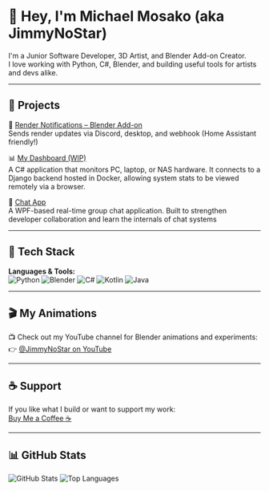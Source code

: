 # 👋 Hey, I'm Michael Mosako (aka JimmyNoStar)

I'm a Junior Software Developer, 3D Artist, and Blender Add-on Creator.  
I love working with Python, C#, Blender, and building useful tools for artists and devs alike.

---

## 🔧 Projects

🚀 [Render Notifications – Blender Add-on](https://github.com/yourusername/render-notifications)  
Sends render updates via Discord, desktop, and webhook (Home Assistant friendly!)

📊 [My Dashboard (WIP)](https://github.com/JimmyNos/My-Dashboard)  
A C# application that monitors PC, laptop, or NAS hardware. It connects to a Django backend hosted in Docker, allowing system stats to be viewed remotely via a browser.

💬 [Chat App](https://github.com/ThePrince05/Chat-App)  
A WPF-based real-time group chat application. Built to strengthen developer collaboration and learn the internals of chat systems

---

## 🧰 Tech Stack

**Languages & Tools:**  
![Python](https://img.shields.io/badge/-Python-3776AB?style=flat&logo=python&logoColor=white)
![Blender](https://img.shields.io/badge/-Blender-F5792A?style=flat&logo=blender&logoColor=white)
![C#](https://img.shields.io/badge/-C%23-239120?style=flat&logo=csharp&logoColor=white)
![Kotlin](https://img.shields.io/badge/-Kotlin-0095D5?style=flat&logo=kotlin&logoColor=white)
![Java](https://img.shields.io/badge/-Java-007396?style=flat&logo=java&logoColor=white)

---

## 🎬 My Animations

📺 Check out my YouTube channel for Blender animations and experiments:  
👉 [@JimmyNoStar on YouTube](https://www.youtube.com/@JimmyNoStar)

---

## ☕ Support

If you like what I build or want to support my work:  
[Buy Me a Coffee ☕](https://buymeacoffee.com/jimmynostar)

---

## 📊 GitHub Stats

![GitHub Stats](https://github-readme-stats.vercel.app/api?username=JimmyNoStar&show_icons=true&theme=tokyonight)
![Top Languages](https://github-readme-stats.vercel.app/api/top-langs/?username=JimmyNoStar&layout=compact&theme=tokyonight)

